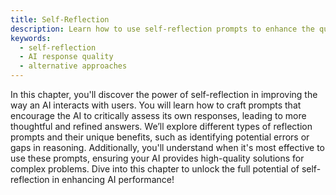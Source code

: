 ```yaml
---
title: Self-Reflection
description: Learn how to use self-reflection prompts to enhance the quality of AI responses by encouraging evaluation and refinement.
keywords:
  - self-reflection
  - AI response quality
  - alternative approaches
---
```


In this chapter, you'll discover the power of self-reflection in improving the way an AI interacts with users. You will learn how to craft prompts that encourage the AI to critically assess its own responses, leading to more thoughtful and refined answers. We’ll explore different types of reflection prompts and their unique benefits, such as identifying potential errors or gaps in reasoning. Additionally, you'll understand when it's most effective to use these prompts, ensuring your AI provides high-quality solutions for complex problems. Dive into this chapter to unlock the full potential of self-reflection in enhancing AI performance!